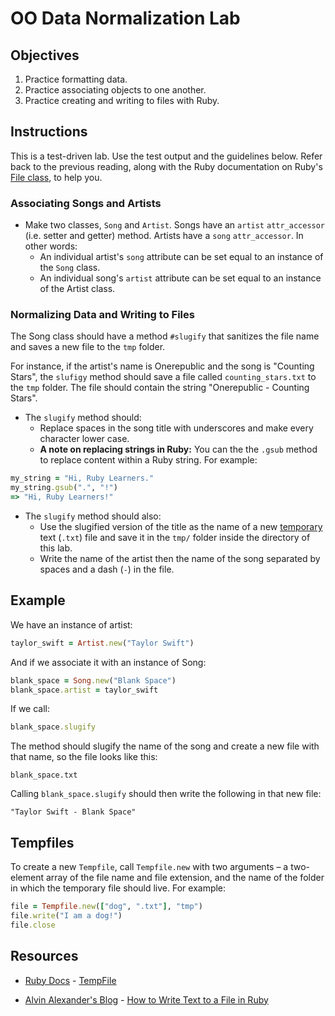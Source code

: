 # OO Data Normalization Lab

## Objectives

1. Practice formatting data. 
2. Practice associating objects to one another. 
3. Practice creating and writing to files with Ruby. 


## Instructions

This is a test-driven lab. Use the test output and the guidelines below. Refer back to the previous reading, along with the Ruby documentation on Ruby's [File class](http://ruby-doc.org/core-2.2.2/File.html), to help you. 

### Associating Songs and Artists

* Make two classes, `Song` and `Artist`. Songs have an `artist` `attr_accessor` (i.e. setter and getter) method. Artists have a `song` `attr_accessor`. In other words:
  * An individual artist's `song` attribute can be set equal to an instance of the `Song` class. 
  * An individual song's `artist` attribute can be set equal to an instance of the Artist class. 

### Normalizing Data and Writing to Files

The Song class should have a method `#slugify` that sanitizes the file name and saves a new file to the `tmp` folder. 

For instance, if the artist's name is Onerepublic and the song is "Counting Stars", the `slufigy` method should save a file called `counting_stars.txt` to the `tmp` folder. The file should contain the string "Onerepublic - Counting Stars".

* The `slugify` method should:
  * Replace spaces in the song title with underscores and make every character lower case. 
  * **A note on replacing strings in Ruby:** You can the the `.gsub` method to replace content within a Ruby string. For example: 

```ruby
my_string = "Hi, Ruby Learners."
my_string.gsub(".", "!")
=> "Hi, Ruby Learners!"
```
* The `slugify` method should also:
   * Use the slugified version of the title as the name of a new [temporary](http://www.ruby-doc.org/stdlib-1.9.3/libdoc/tempfile/rdoc/Tempfile.html) text (`.txt`) file and save it in the `tmp/` folder inside the directory of this lab. 
  * Write the name of the artist then the name of the song separated by spaces and a dash (`-`) in the file.

## Example

We have an instance of artist:

```ruby
taylor_swift = Artist.new("Taylor Swift")
```

And if we associate it with an instance of Song:

```ruby
blank_space = Song.new("Blank Space")
blank_space.artist = taylor_swift
```

If we call:

```ruby
blank_space.slugify
```

The method should slugify the name of the song and create a new file with that name, so the file looks like this:

`blank_space.txt`

Calling `blank_space.slugify` should then write the following in that new file:

`"Taylor Swift - Blank Space"`
## Tempfiles

To create a new `Tempfile`, call `Tempfile.new` with two arguments – a two-element array of the file name and file extension, and the name of the folder in which the temporary file should live. For example:

```ruby
file = Tempfile.new(["dog", ".txt"], "tmp")
file.write("I am a dog!")
file.close
```

## Resources
* [Ruby Docs](http://www.ruby-doc.org/) - [TempFile](http://www.ruby-doc.org/stdlib-1.9.3/libdoc/tempfile/rdoc/Tempfile.html)

* [Alvin Alexander's Blog](http://alvinalexander.com/) - [How to Write Text to a File in Ruby](http://alvinalexander.com/blog/post/ruby/how-write-text-to-file-ruby-example)
